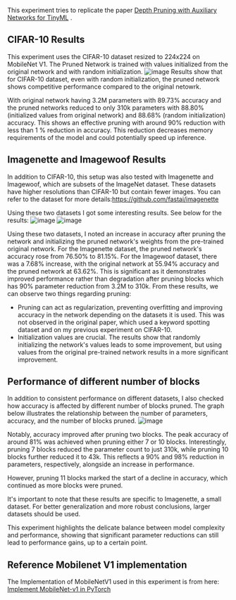 This experiment tries to replicate the paper [Depth Pruning with Auxiliary Networks for TinyML](https://arxiv.org/abs/2204.10546) .

## CIFAR-10 Results
This experiment uses the CIFAR-10 dataset resized to 224x224 on MobileNet V1.
The Pruned Network is trained with values initialized from the original network and with random initialization.
![image](https://github.com/user-attachments/assets/edcc1381-4fd9-4f85-bdc4-427d663bb8df)
Results show that for CIFAR-10 dataset, even with random initialization, the pruned network shows competitive performance compared to the original netowrk. 

With original network having 3.2M parameters with 89.73% accuracy and the pruned networks reduced to only 310k parameters with 88.80% (initialized values from original network) and 88.68% (random initialization) accuracy. This shows an effective pruning with around 90% reduction with less than 1 % reduction in accuracy.
This reduction decreases memory requirements of the model and could potentially speed up inference.

## Imagenette and Imagewoof Results
In addition to CIFAR-10, this setup was also tested with Imagenette and Imagewoof, which are subsets of the ImageNet dataset. These datasets have higher resolutions than CIFAR-10 but contain fewer images. You can refer to the dataset for more details:https://github.com/fastai/imagenette

Using these two datasets I got some interesting results. See below for the results:
![image](https://github.com/user-attachments/assets/45417884-1012-4e25-81cc-18d7016830f6)
![image](https://github.com/user-attachments/assets/d81f9d3b-0491-48b7-aeed-3e9e35d84fb6)


Using these two datasets, I noted an increase in accuracy after pruning the network and initializing the pruned network's weights from the pre-trained original network. For the Imagenette dataset, the pruned network's accuracy rose from 76.50% to 81.15%. For the Imagewoof dataset, there was a 7.68% increase, with the original network at 55.94% accuracy and the pruned network at 63.62%. This is significant as it demonstrates improved performance rather than degradation after pruning blocks which has 90% parameter reduction from 3.2M to 310k. From these results, we can observe two things regarding pruning:

*  Pruning can act as regularization, preventing overfitting and improving accuracy in the network depending on the datasets it is used. This was not observed in the original paper, which used a keyword spotting dataset and on my previous experiment on CIFAR-10.
*  Initialization values are crucial. The results show that randomly initializing the network's values leads to some improvement, but using values from the original pre-trained network results in a more significant improvement.


## Performance of different number of blocks
In addition to consistent performance on different datasets, I also checked how accuracy is affected by different number of blocks pruned. The graph below illustrates the relationship between the number of parameters, accuracy, and the number of blocks pruned.
![image](https://github.com/user-attachments/assets/8f783499-6ba1-44fc-a91a-b5eb4c4a1a5c)

Notably, accuracy improved after pruning two blocks. The peak accuracy of around 81% was achieved when pruning either 7 or 10 blocks. Interestingly, pruning 7 blocks reduced the parameter count to just 310k, while pruning 10 blocks further reduced it to 43k. This reflects a 90% and 98% reduction in parameters, respectively, alongside an increase in performance.

However, pruning 11 blocks marked the start of a decline in accuracy, which continued as more blocks were pruned.

It's important to note that these results are specific to Imagenette, a small dataset. For better generalization and more robust conclusions, larger datasets should be used.

This experiment highlights the delicate balance between model complexity and performance, showing that significant parameter reductions can still lead to performance gains, up to a certain point.

## Reference Mobilenet V1 implementation
The Implementation of MobileNetV1 used in this experiment is from here: [Implement MobileNet-v1 in PyTorch](https://medium.com/@karuneshu21/implement-mobilenet-v1-in-pytorch-fd03a6618321)
